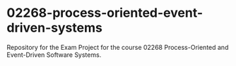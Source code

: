 # 02268-process-oriented-event-driven-systems

Repository for the Exam Project for the course 02268 Process-Oriented and Event-Driven Software Systems.
